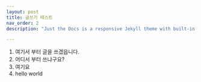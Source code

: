 ```yaml
---
layout: post
title: 글쓰기 테스트
nav_order: 2
description: "Just the Docs is a responsive Jekyll theme with built-in search that is easily customizable and hosted on GitHub Pages."

---
```






1. 여기서 부터 글을 쓰겠읍니다.
2. 어디서 부터 쓰냐구요?
3. 여기요
4. hello world